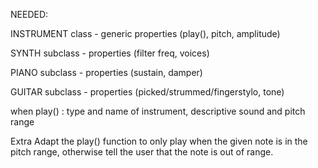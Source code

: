 NEEDED:

INSTRUMENT class - generic properties (play(), pitch, amplitude)

SYNTH subclass - properties (filter freq, voices)

PIANO subclass - properties (sustain, damper)

GUITAR subclass - properties (picked/strummed/fingerstylo, tone)

when play() : type and name of instrument, descriptive sound and pitch range

Extra
Adapt the play() function to only play when the given note is in the pitch range, otherwise tell the user that the note is out of range.
